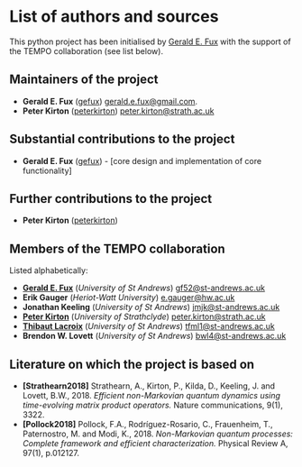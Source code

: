 # List of authors and sources

This python project has been initialised by [Gerald E. Fux](gerald.e.fux@gmail.com) with the support of the TEMPO collaboration (see list below).

## Maintainers of the project
* **Gerald E. Fux** ([gefux](https://github.com/gefux)) <gerald.e.fux@gmail.com>.
* **Peter Kirton** ([peterkirton](https://github.com/peterkirton)) <peter.kirton@strath.ac.uk>

## Substantial contributions to the project

* **Gerald E. Fux** ([gefux](https://github.com/gefux)) - [core design and implementation of core functionality]

## Further contributions to the project

* **Peter Kirton** ([peterkirton](https://github.com/peterkirton))


## Members of the TEMPO collaboration
Listed alphabetically:
- [**Gerald E. Fux**](https://github.com/gefux) (*University of St Andrews*) <gf52@st-andrews.ac.uk>
- **Erik Gauger** (*Heriot-Watt University*) <e.gauger@hw.ac.uk>
- **Jonathan Keeling** (*University of St Andrews*) <jmjk@st-andrews.ac.uk>
- [**Peter Kirton**](https://github.com/peterkirton) (*University of Strathclyde*) <peter.kirton@strath.ac.uk>
- [**Thibaut Lacroix**](https://github.com/tfmlaX) (*University of St Andrews*) <tfml1@st-andrews.ac.uk>
- **Brendon W. Lovett** (*University of St Andrews*) <bwl4@st-andrews.ac.uk>

## Literature on which the project is based on

* **[Strathearn2018]** Strathearn, A., Kirton, P., Kilda, D., Keeling, J.
and Lovett, B.W., 2018. *Efficient non-Markovian quantum dynamics using
time-evolving matrix product operators.* Nature communications, 9(1), 3322.
* **[Pollock2018]** Pollock, F.A., Rodríguez-Rosario, C., Frauenheim, T.,
Paternostro, M. and Modi, K., 2018. *Non-Markovian quantum processes: Complete
framework and efficient characterization.* Physical Review A, 97(1), p.012127.
